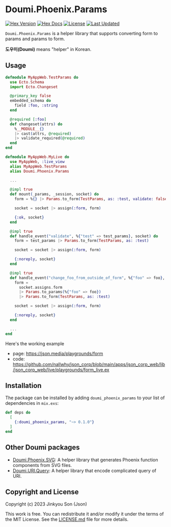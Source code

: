 # Doumi.Phoenix.Params

[![Hex Version](https://img.shields.io/hexpm/v/doumi_phoenix_params.svg)](https://hex.pm/packages/doumi_phoenix_params)
[![Hex Docs](https://img.shields.io/badge/hex-docs-lightgreen.svg)](https://hexdocs.pm/doumi_phoenix_params/)
[![License](https://img.shields.io/hexpm/l/doumi_phoenix_params.svg)](https://github.com/nallwhy/doumi_phoenix_params/blob/master/LICENSE.md)
[![Last Updated](https://img.shields.io/github/last-commit/nallwhy/doumi_phoenix_params.svg)](https://github.com/nallwhy/doumi_phoenix_params/commits/main)

<!-- MDOC !-->

`Doumi.Phoenix.Params` is a helper library that supports converting form to params and params to form.

**도우미(Doumi)** means "helper" in Korean.

## Usage

```elixir
defmodule MyAppWeb.TestParams do
  use Ecto.Schema
  import Ecto.Changeset

  @primary_key false
  embedded_schema do
    field :foo, :string
  end

  @required [:foo]
  def changeset(attrs) do
    %__MODULE__{}
    |> cast(attrs, @required)
    |> validate_required(@required)
  end
end

defmodule MyAppWeb.MyLive do
  use MyAppWeb, :live_view
  alias MyAppWeb.TestParams
  alias Doumi.Phoenix.Params

  ...

  @impl true
  def mount(_params, _session, socket) do
    form = %{} |> Params.to_form(TestParams, as: :test, validate: false)

    socket = socket |> assign(:form, form)

    {:ok, socket}
  end

  @impl true
  def handle_event("validate", %{"test" => test_params}, socket) do
    form = test_params |> Params.to_form(TestParams, as: :test)

    socket = socket |> assign(:form, form)

    {:noreply, socket}
  end

  @impl true
  def handle_event("change_foo_from_outside_of_form", %{"foo" => foo}, socket) do
    form =
      socket.assigns.form
      |> Params.to_params(%{"foo" => foo})
      |> Params.to_form(TestParams, as: :test)

    socket = socket |> assign(:form, form)

    {:noreply, socket}
  end

  ...
end
```

Here's the working example

- page: https://json.media/playgrounds/form
- code: https://github.com/nallwhy/json_corp/blob/main/apps/json_corp_web/lib/json_corp_web/live/playgrounds/form_live.ex

## Installation

The package can be installed by adding `doumi_phoenix_params` to your list of dependencies in `mix.exs`:

```elixir
def deps do
  [
    {:doumi_phoenix_params, "~> 0.1.0"}
  ]
end
```

<!-- MDOC !-->

## Other Doumi packages

- [Doumi.Phoenix.SVG](https://github.com/nallwhy/doumi_phoenix_svg): A helper library that generates Phoenix function components from SVG files.
- [Doumi.URI.Query](https://github.com/nallwhy/doumi_uri_query): A helper library that encode complicated query of URI.

## Copyright and License

Copyright (c) 2023 Jinkyou Son (Json)

This work is free. You can redistribute it and/or modify it under the
terms of the MIT License. See the [LICENSE.md](./LICENSE.md) file for more details.
